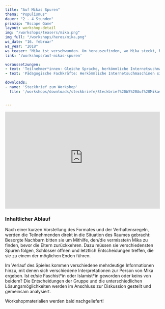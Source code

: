 ```yaml
---
title: "Auf Mikas Spuren"
thema: "Populismus"
dauer: "2 - 4 Stunden"
prinzip: "Escape Game"
layout: workshop-detail
img: "/workshops/teasers/mika.png"
img_full: "/workshops/heros/mika.png"
ws_date: "16. februar"
ws_year: "2018"
ws_teaser: "Mika ist verschwunden. Um herauszufinden, wo Mika steckt, haben die Jugendlichen eine Stunde Zeit, um in seinem Zimmer auf Spurensuche zu gehen und das Rätsel zu lösen!"
link: '/workshops/auf-mikas-spuren'

voraussetzungen:
- text: 'Teilnehmer*innen: Gleiche Sprache, herkömmliche Internetsuchmaschinen sind bekannt'
- text: 'Pädagogische Fachkräfte: Herkömmliche Internetsuchmaschinen sind bekannt, Interesse an Methoden zu Fake News'

downloads:
- name: 'Steckbrief zum Workshop'
  file: '/workshops/downloads/steckbriefe/Steckbrief%20WS%20Auf%20Mikas%20Spuren.pdf'


---
```

<iframe width="100%" height="315" src="https://www.youtube-nocookie.com/embed/601tGRpoNB4?rel=0&amp;showinfo=0" frameborder="0" allow="autoplay; encrypted-media" allowfullscreen></iframe>

<h3>Inhaltlicher Ablauf</h3>
<p> 
	Nach einer kurzen Vorstellung des Formates und der Verhaltensregeln, werden die Teilnehmenden direkt in die Situation des Raumes gebracht: Besorgte Nachbarn bitten sie um Mithilfe, den/die vermisste/n Mika zu finden, bevor die Eltern zurückkehren. Dazu müssen sie verschiedensten Spuren folgen, Schlösser öffnen und letztlich Entscheidungen treffen, die sie zu einem der möglichen Enden führen.
</p>
<p>
	Im Verlauf des Spieles kommen verschiedene mehrdeutige Informationen hinzu, mit denen sich verschiedene Interpretationen zur Person von Mika ergeben. Ist er/sie Faschist*in oder Islamist*in geworden oder keins von beidem? Die Entscheidungen der Gruppe und die unterschiedlichen Lösungsmöglichkeiten werden im Anschluss zur Diskussion gestellt und gemeinsam analysiert.
</p>
<p>
Workshopmaterialien werden bald nachgeliefert!
</p>







